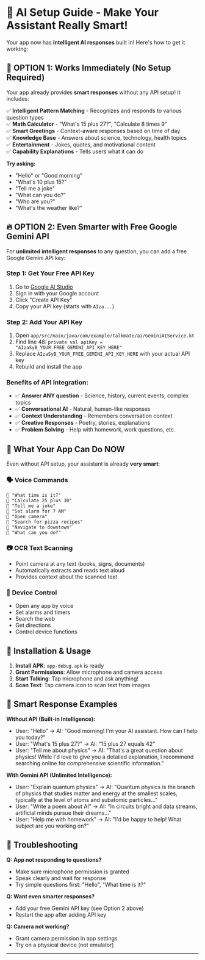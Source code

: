 # 🤖 AI Setup Guide - Make Your Assistant Really Smart!

Your app now has **intelligent AI responses** built in! Here's how to get it working:

## 🚀 **OPTION 1: Works Immediately (No Setup Required)**

Your app already provides **smart responses** without any API setup! It includes:

✅ **Intelligent Pattern Matching** - Recognizes and responds to various question types  
✅ **Math Calculator** - "What's 15 plus 27?", "Calculate 8 times 9"  
✅ **Smart Greetings** - Context-aware responses based on time of day  
✅ **Knowledge Base** - Answers about science, technology, health topics  
✅ **Entertainment** - Jokes, quotes, and motivational content  
✅ **Capability Explanations** - Tells users what it can do

**Try asking:**

- "Hello" or "Good morning"
- "What's 10 plus 15?"
- "Tell me a joke"
- "What can you do?"
- "Who are you?"
- "What's the weather like?"

## 🔥 **OPTION 2: Even Smarter with Free Google Gemini API**

For **unlimited intelligent responses** to any question, you can add a free Google Gemini API key:

### Step 1: Get Your Free API Key

1. Go to [Google AI Studio](https://aistudio.google.com/app/apikey)
2. Sign in with your Google account
3. Click "Create API Key"
4. Copy your API key (starts with `AIza...`)

### Step 2: Add Your API Key

1. Open `app/src/main/java/com/example/talkmate/ai/GeminiAIService.kt`
2. Find line 48: `private val apiKey = "AIzaSyB_YOUR_FREE_GEMINI_API_KEY_HERE"`
3. Replace `AIzaSyB_YOUR_FREE_GEMINI_API_KEY_HERE` with your actual API key
4. Rebuild and install the app

### Benefits of API Integration:

- ✅ **Answer ANY question** - Science, history, current events, complex topics
- ✅ **Conversational AI** - Natural, human-like responses
- ✅ **Context Understanding** - Remembers conversation context
- ✅ **Creative Responses** - Poetry, stories, explanations
- ✅ **Problem Solving** - Help with homework, work questions, etc.

## 🎯 **What Your App Can Do NOW**

Even without API setup, your assistant is already **very smart**:

### 🗣️ **Voice Commands**

```
🎤 "What time is it?"
🎤 "Calculate 25 plus 30"  
🎤 "Tell me a joke"
🎤 "Set alarm for 7 AM"
🎤 "Open camera"
🎤 "Search for pizza recipes"
🎤 "Navigate to downtown"
🎤 "What can you do?"
```

### 📷 **OCR Text Scanning**

- Point camera at any text (books, signs, documents)
- Automatically extracts and reads text aloud
- Provides context about the scanned text

### 📱 **Device Control**

- Open any app by voice
- Set alarms and timers
- Search the web
- Get directions
- Control device functions

## 🚀 **Installation & Usage**

1. **Install APK**: `app-debug.apk` is ready
2. **Grant Permissions**: Allow microphone and camera access
3. **Start Talking**: Tap microphone and ask anything!
4. **Scan Text**: Tap camera icon to scan text from images

## 🤖 **Smart Response Examples**

**Without API (Built-in Intelligence):**

- User: "Hello" → AI: "Good morning! I'm your AI assistant. How can I help you today?"
- User: "What's 15 plus 27?" → AI: "15 plus 27 equals 42"
- User: "Tell me about physics" → AI: "That's a great question about physics! While I'd love to give
  you a detailed explanation, I recommend searching online for comprehensive scientific
  information."

**With Gemini API (Unlimited Intelligence):**

- User: "Explain quantum physics" → AI: "Quantum physics is the branch of physics that studies
  matter and energy at the smallest scales, typically at the level of atoms and subatomic
  particles..."
- User: "Write a poem about AI" → AI: "In circuits bright and data streams, artificial minds pursue
  their dreams..."
- User: "Help me with homework" → AI: "I'd be happy to help! What subject are you working on?"

## 🔧 **Troubleshooting**

**Q: App not responding to questions?**

- Make sure microphone permission is granted
- Speak clearly and wait for response
- Try simple questions first: "Hello", "What time is it?"

**Q: Want even smarter responses?**

- Add your free Gemini API key (see Option 2 above)
- Restart the app after adding API key

**Q: Camera not working?**

- Grant camera permission in app settings
- Try on a physical device (not emulator)

---

